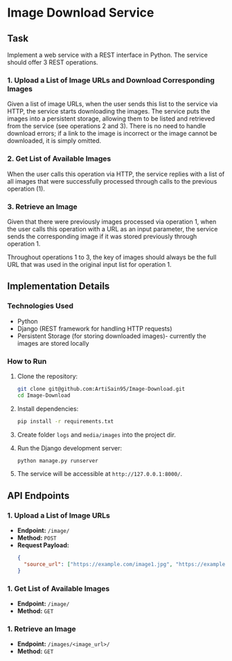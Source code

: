 # Image Download Service

## Task

Implement a web service with a REST interface in Python. The service should offer 3 REST operations.

### 1. Upload a List of Image URLs and Download Corresponding Images

Given a list of image URLs, when the user sends this list to the service via HTTP, the service starts downloading the images. The service puts the images into a persistent storage, allowing them to be listed and retrieved from the service (see operations 2 and 3). There is no need to handle download errors; if a link to the image is incorrect or the image cannot be downloaded, it is simply omitted.

### 2. Get List of Available Images

When the user calls this operation via HTTP, the service replies with a list of all images that were successfully processed through calls to the previous operation (1).

### 3. Retrieve an Image

Given that there were previously images processed via operation 1, when the user calls this operation with a URL as an input parameter, the service sends the corresponding image if it was stored previously through operation 1.

Throughout operations 1 to 3, the key of images should always be the full URL that was used in the original input list for operation 1.

## Implementation Details

### Technologies Used

- Python
- Django (REST framework for handling HTTP requests)
- Persistent Storage (for storing downloaded images)- currently the images are stored locally

### How to Run

1. Clone the repository:

    ```bash
    git clone git@github.com:ArtiSain95/Image-Download.git
    cd Image-Download
    ```

2. Install dependencies:

    ```bash
    pip install -r requirements.txt
    ```
    
3. Create folder `logs` and `media/images` into the project dir.

4. Run the Django development server:

    ```bash
    python manage.py runserver
    ```

5. The service will be accessible at `http://127.0.0.1:8000/`.


## API Endpoints

### 1. Upload a List of Image URLs

- **Endpoint:** `/image/`
- **Method:** `POST`
- **Request Payload:**
  ```json
  {
    "source_url": ["https://example.com/image1.jpg", "https://example.com/image2.png"]
  }
  ```
### 1. Get List of Available Images
- **Endpoint:** `/image/`
- **Method:** `GET`

### 1. Retrieve an Image
- **Endpoint:** `/images/<image_url>/`
- **Method:** `GET`

